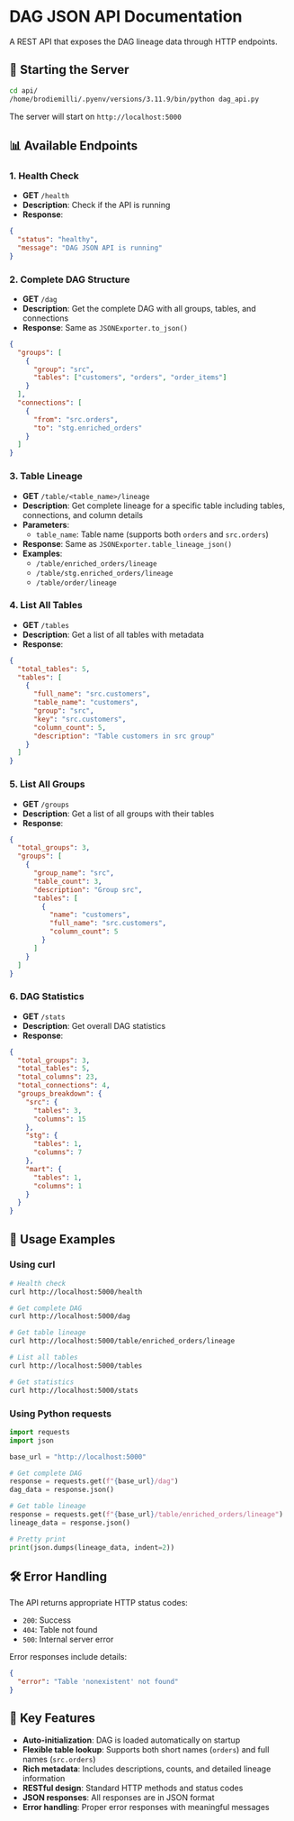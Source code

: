 # DAG JSON API Documentation

A REST API that exposes the DAG lineage data through HTTP endpoints.

## 🚀 Starting the Server

```bash
cd api/
/home/brodiemilli/.pyenv/versions/3.11.9/bin/python dag_api.py
```

The server will start on `http://localhost:5000`

## 📊 Available Endpoints

### 1. Health Check
- **GET** `/health`
- **Description**: Check if the API is running
- **Response**: 
```json
{
  "status": "healthy",
  "message": "DAG JSON API is running"
}
```

### 2. Complete DAG Structure
- **GET** `/dag`
- **Description**: Get the complete DAG with all groups, tables, and connections
- **Response**: Same as `JSONExporter.to_json()`
```json
{
  "groups": [
    {
      "group": "src",
      "tables": ["customers", "orders", "order_items"]
    }
  ],
  "connections": [
    {
      "from": "src.orders",
      "to": "stg.enriched_orders"
    }
  ]
}
```

### 3. Table Lineage
- **GET** `/table/<table_name>/lineage`
- **Description**: Get complete lineage for a specific table including tables, connections, and column details
- **Parameters**: 
  - `table_name`: Table name (supports both `orders` and `src.orders`)
- **Response**: Same as `JSONExporter.table_lineage_json()`
- **Examples**:
  - `/table/enriched_orders/lineage`
  - `/table/stg.enriched_orders/lineage`
  - `/table/order/lineage`

### 4. List All Tables
- **GET** `/tables`
- **Description**: Get a list of all tables with metadata
- **Response**:
```json
{
  "total_tables": 5,
  "tables": [
    {
      "full_name": "src.customers",
      "table_name": "customers",
      "group": "src",
      "key": "src.customers",
      "column_count": 5,
      "description": "Table customers in src group"
    }
  ]
}
```

### 5. List All Groups
- **GET** `/groups`
- **Description**: Get a list of all groups with their tables
- **Response**:
```json
{
  "total_groups": 3,
  "groups": [
    {
      "group_name": "src",
      "table_count": 3,
      "description": "Group src",
      "tables": [
        {
          "name": "customers",
          "full_name": "src.customers",
          "column_count": 5
        }
      ]
    }
  ]
}
```

### 6. DAG Statistics
- **GET** `/stats`
- **Description**: Get overall DAG statistics
- **Response**:
```json
{
  "total_groups": 3,
  "total_tables": 5,
  "total_columns": 23,
  "total_connections": 4,
  "groups_breakdown": {
    "src": {
      "tables": 3,
      "columns": 15
    },
    "stg": {
      "tables": 1,
      "columns": 7
    },
    "mart": {
      "tables": 1,
      "columns": 1
    }
  }
}
```

## 🔧 Usage Examples

### Using curl

```bash
# Health check
curl http://localhost:5000/health

# Get complete DAG
curl http://localhost:5000/dag

# Get table lineage
curl http://localhost:5000/table/enriched_orders/lineage

# List all tables
curl http://localhost:5000/tables

# Get statistics
curl http://localhost:5000/stats
```

### Using Python requests

```python
import requests
import json

base_url = "http://localhost:5000"

# Get complete DAG
response = requests.get(f"{base_url}/dag")
dag_data = response.json()

# Get table lineage
response = requests.get(f"{base_url}/table/enriched_orders/lineage")
lineage_data = response.json()

# Pretty print
print(json.dumps(lineage_data, indent=2))
```

## 🛠️ Error Handling

The API returns appropriate HTTP status codes:

- `200`: Success
- `404`: Table not found
- `500`: Internal server error

Error responses include details:
```json
{
  "error": "Table 'nonexistent' not found"
}
```

## 🎯 Key Features

- **Auto-initialization**: DAG is loaded automatically on startup
- **Flexible table lookup**: Supports both short names (`orders`) and full names (`src.orders`)
- **Rich metadata**: Includes descriptions, counts, and detailed lineage information
- **RESTful design**: Standard HTTP methods and status codes
- **JSON responses**: All responses are in JSON format
- **Error handling**: Proper error responses with meaningful messages
